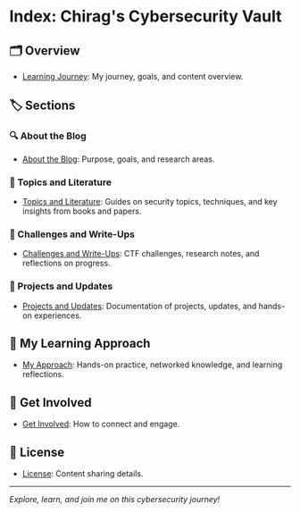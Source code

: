 # Index: Chirag's Cybersecurity Vault

## 🗂 Overview
- [Learning Journey](./LearningJourney.md): My journey, goals, and content overview.

## 🏷️ Sections

### 🔍 About the Blog
- [About the Blog](./aboutblog.md): Purpose, goals, and research areas.

### 🔐 Topics and Literature
- [Topics and Literature](./Topics%20and%20Literature.md): Guides on security topics, techniques, and key insights from books and papers.

### 🏁 Challenges and Write-Ups
- [Challenges and Write-Ups](./Challenges%20and%20Write-Ups.md): CTF challenges, research notes, and reflections on progress.

### 🚀 Projects and Updates
- [Projects and Updates](./Projects%20and%20Updates.md): Documentation of projects, updates, and hands-on experiences.

## 🎯 My Learning Approach
- [My Approach](./My%20Approach.md): Hands-on practice, networked knowledge, and learning reflections.

## 🤝 Get Involved
- [Get Involved](./Get%20Involved.md): How to connect and engage.

## 📜 License
- [License](./License.md): Content sharing details.

---

*Explore, learn, and join me on this cybersecurity journey!*

